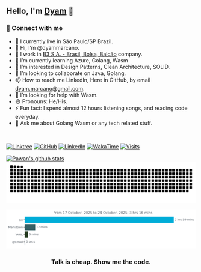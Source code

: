 ## Hello, I'm [Dyam](https://dyammarcano.github.io) 👋

### 🤝 Connect with me

- 🏡 I currently live in São Paulo/SP Brazil.
- 👋 Hi, I’m @dyammarcano.
- :office: I work in [B3 S.A. - Brasil, Bolsa, Balcão](https://www.b3.com.br) company.
- 🌱 I’m currently learning Azure, Golang, Wasm
- 👀 I’m interested in Design Patterns, Clean Architecture, SOLID.
- 💞️ I’m looking to collaborate on Java, Golang.
- 📫 How to reach me LinkedIn, Here in GitHub, by email dyam.marcano@gmail.com.
- 🤔 I’m looking for help with Wasm.
- 😄 Pronouns: He/His.
- ⚡ Fun fact: I spend almost 12 hours listening songs, and reading code everyday.
- 💬 Ask me about Golang Wasm or any tech related stuff.

<br/>

[![Linktree](https://img.shields.io/badge/Linktree-43E55E.svg?style=for-the-badge&logo=Linktree&logoColor=white)](https://linktr.ee/dyammarcano)
[![GitHub](https://img.shields.io/badge/GitHub-181717.svg?style=for-the-badge&logo=GitHub&logoColor=white)](https://github.com/dyammarcano)
[![LinkedIn](https://img.shields.io/badge/LinkedIn-0A66C2.svg?style=for-the-badge&logo=LinkedIn&logoColor=white)](https://www.linkedin.com/in/dyammarcano)
[![WakaTime](https://img.shields.io/badge/WakaTime-000000.svg?style=for-the-badge&logo=WakaTime&logoColor=white)](https://wakatime.com/@6b79da73-975a-4385-b934-6b1de042455d)
[![Visits](https://komarev.com/ghpvc/?username=dyammarcano&label=Profile+Views&color=43E55E&style=for-the-badge)](https://github.com/dyammarcano)

<a href="https://github.com/dyammarcano">
  <img align="center" src="https://github-readme-stats.vercel.app/api?username=dyammarcano&show_icons=true&theme=transparent&line_height=27&count_private=true" alt="Pawan's github stats"/>
</a>

<picture>
  <source media="(prefers-color-scheme: dark)" srcset="https://raw.githubusercontent.com/dyammarcano/dyammarcano/output/github-contribution-grid-snake-dark.svg">
  <source media="(prefers-color-scheme: light)" srcset="https://raw.githubusercontent.com/dyammarcano/dyammarcano/output/github-contribution-grid-snake.svg">
  <img alt="github contribution grid snake animation" src="https://raw.githubusercontent.com/dyammarcano/dyammarcano/output/github-contribution-grid-snake.svg">
</picture>

<!--START_SECTION:activity-->
<!--END_SECTION:activity-->

<img
  src="https://github.com/dyammarcano/dyammarcano/blob/main/images/stat.svg"
  alt="My WakaTime Activity"
/>

<div align="center">

### Talk is cheap. Show me the code.

</div>

<!--**dyammarcano/dyammarcano** is a ✨ _special_ ✨ repository because its `README.md` (this file) appears on your GitHub profile.-->
